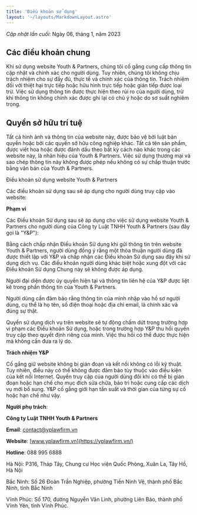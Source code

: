 ```yaml
---
title: 'Điều khoản sử dụng'
layout: '~/layouts/MarkdownLayout.astro'
---
```


_Cập nhật lần cuối_: Ngày 06, tháng 1, năm 2023

## Các điều khoản chung

 Khi sử dụng website Youth & Partners, chúng tôi cố gắng cung cấp thông tin cập nhật và chính xác cho người dùng. Tuy nhiên, chúng tôi không chịu trách nhiệm cho sự đầy đủ, thực tế và chính xác của thông tin. Trách nhiệm đối với thiệt hại trực tiếp hoặc hữu hình trực tiếp hoặc gián tiếp được loại trừ. Việc sử dụng thông tin được thực hiện theo rủi ro của người dùng, trừ khi thông tin không chính xác được ghi lại có chủ ý hoặc do sơ suất nghiêm trọng.

## Quyền sở hữu trí tuệ

 Tất cả hình ảnh và thông tin của website này, được bảo vệ bởi luật bản quyền hoặc bởi các quyền sở hữu công nghiệp khác. Tất cả tên sản phẩm, được viết hoa hoặc được đánh dấu theo bất kỳ cách nào khác trong các website này, là nhãn hiệu của Youth & Partners. Việc sử dụng thương mại và sao chép thông tin này không được phép nếu không có sự chấp thuận trước bằng văn bản của Youth & Partners.

Điều khoản sử dụng website Youth & Partners 

Các điều khoản sử dụng sau sẽ áp dụng cho người dùng truy cập vào website:

**Phạm vi**

 Các Điều khoản Sử dụng sau sẽ áp dụng cho việc sử dụng website Youth & Partners cho người dùng của Công ty Luật TNHH Youth & Partners (sau đây gọi là "Y&P"):

Bằng cách chấp nhận Điều khoản Sử dụng khi gửi thông tin trên website Youth & Partners, người dùng đồng ý rằng một thỏa thuận người dùng đã được thiết lập với Y&P và chấp nhận các Điều khoản Sử dụng sau đây khi sử dụng dịch vụ. Các điều khoản người dùng khác biệt hoặc xung đột với các Điều khoản Sử dụng Chung này sẽ không được áp dụng.

Người đại diện được ủy quyền hiện tại và thông tin liên hệ của Y&P được liệt kê trong phần thông tin của Youth & Partners.

Người dùng cần đảm bảo rằng thông tin của mình nhập vào hồ sơ người dùng, cụ thể là họ tên, số điện thoại hoặc địa chỉ email, là chính xác và đúng sự thật.

Quyền sử dụng dịch vụ trên website sẽ tự động chấm dứt trong trường hợp vi phạm các Điều khoản Sử dụng, hoặc trong trường hợp Y&P thu hồi quyền truy cập theo quyết định riêng của mình. Việc thu hồi có thể được thực hiện mà không cần đưa ra lý do.

**Trách nhiệm Y&P** 

Cố gắng giữ website không bị gián đoạn và kết nối không có lỗi kỹ thuật. Tuy nhiên, điều này có thể không được đảm bảo tùy thuộc vào điều kiện của kết nối Internet. Quyền truy cập của người dùng đôi khi có thể bị gián đoạn hoặc hạn chế cho mục đích sửa chữa, bảo trì hoặc cung cấp các dịch vụ mới bổ sung. Y&P cố gắng giới hạn tần suất và thời gian của từng sự cố hoặc hạn chế như vậy.

**Người phụ trách**:

**Công ty Luật TNHH Youth & Partners**

**Email**: contact@yplawfirm.vn

**Website**: [www.yplawfirm.vn](https://yplawfirm.vn/)

**Hotline**: 088 995 6888

Hà Nội: P316, Tháp Tây, Chung cư Học viện Quốc Phòng, Xuân La, Tây Hồ, Hà Nội

Bắc Ninh: Số 26 Đoàn Trần Nghiệp, phường Tiền Ninh Vệ, thành phố Bắc Ninh, tỉnh Bắc Ninh

Vĩnh Phúc: Số 170, đường Nguyễn Văn Linh, phường Liên Bảo, thành phố Vĩnh Yên, tỉnh Vĩnh Phúc.
